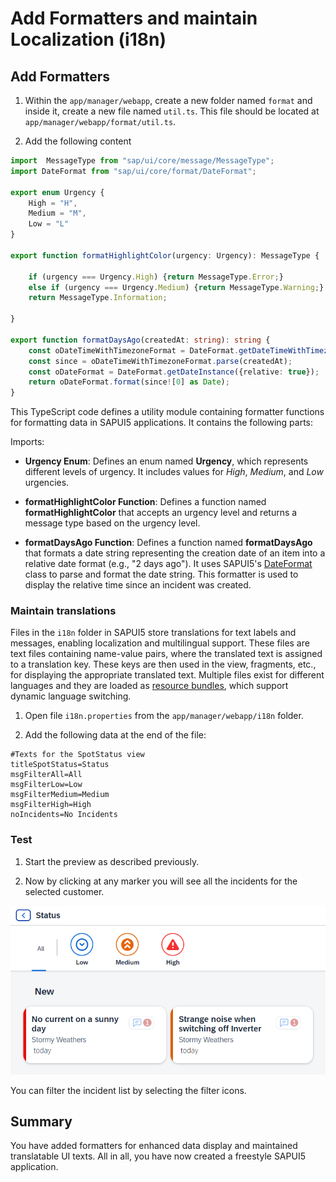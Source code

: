 # Add Formatters and maintain Localization (i18n)

## Add Formatters

1. Within the `app/manager/webapp`, create a new folder named `format` and inside it, create a new file named `util.ts`. This file should be located at `app/manager/webapp/format/util.ts`.

2. Add the following content

```ts
import  MessageType from "sap/ui/core/message/MessageType";
import DateFormat from "sap/ui/core/format/DateFormat";

export enum Urgency {
    High = "H",
    Medium = "M",
    Low = "L"
}

export function formatHighlightColor(urgency: Urgency): MessageType {

    if (urgency === Urgency.High) {return MessageType.Error;}
    else if (urgency === Urgency.Medium) {return MessageType.Warning;}
    return MessageType.Information;

}

export function formatDaysAgo(createdAt: string): string {
    const oDateTimeWithTimezoneFormat = DateFormat.getDateTimeWithTimezoneInstance();
    const since = oDateTimeWithTimezoneFormat.parse(createdAt);
    const oDateFormat = DateFormat.getDateInstance({relative: true});
    return oDateFormat.format(since![0] as Date);
}
```

This TypeScript code defines a utility module containing formatter functions for formatting data in SAPUI5 applications. It contains the following parts:

Imports:

- **Urgency Enum**: Defines an enum named **Urgency**, which represents different levels of urgency. It includes values for *High*, *Medium*, and *Low* urgencies.

- **formatHighlightColor Function**: Defines a function named **formatHighlightColor** that accepts an urgency level and returns a message type based on the urgency level.

- **formatDaysAgo Function**: Defines a function named **formatDaysAgo** that formats a date string representing the creation date of an item into a relative date format (e.g., "2 days ago"). It uses SAPUI5's [DateFormat](https://sapui5.hana.ondemand.com/sdk/#/topic/91f2eba36f4d1014b6dd926db0e91070) class to parse and format the date string. This formatter is used to display the relative time since an incident was created.

### Maintain translations

Files in the `i18n` folder in SAPUI5 store translations for text labels and messages, enabling localization and multilingual support. These files are text files containing name-value pairs, where the translated text is assigned to a translation key. These keys are then used in the view, fragments, etc., for displaying the appropriate translated text. Multiple files exist for different languages and they are loaded as [resource bundles](https://sapui5.hana.ondemand.com/sdk/#/topic/91f225ce6f4d1014b6dd926db0e91070.html), which support dynamic language switching.

1. Open file `i18n.properties` from the `app/manager/webapp/i18n` folder.

2. Add the following data at the end of the file:

```properties
#Texts for the SpotStatus view
titleSpotStatus=Status
msgFilterAll=All
msgFilterLow=Low
msgFilterMedium=Medium
msgFilterHigh=High
noIncidents=No Incidents
```

### Test

1. Start the preview as described previously.

2. Now by clicking at any marker you will see all the incidents for the selected customer. 

![Preview](./images/second-view-preview.png)

You can filter the incident list by selecting the filter icons.

## Summary

You have added formatters for enhanced data display and maintained translatable UI texts. All in all, you have now created a freestyle SAPUI5 application.